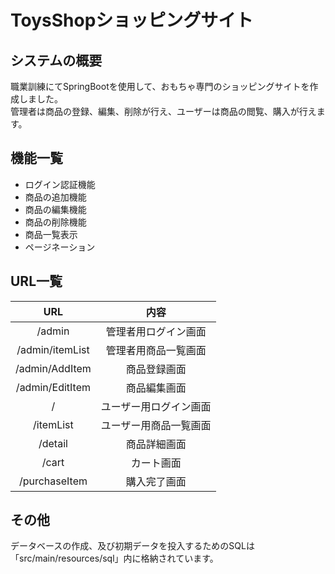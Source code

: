 # ToysShopショッピングサイト
## システムの概要
職業訓練にてSpringBootを使用して、おもちゃ専門のショッピングサイトを作成しました。  
管理者は商品の登録、編集、削除が行え、ユーザーは商品の閲覧、購入が行えます。

## 機能一覧
- ログイン認証機能
- 商品の追加機能
- 商品の編集機能
- 商品の削除機能
- 商品一覧表示
- ページネーション

## URL一覧
| URL |	内容 |
|:-----:|:-----:|
|/admin | 管理者用ログイン画面 |
|/admin/itemList | 管理者用商品一覧画面 |
|/admin/AddItem | 商品登録画面 |
|/admin/EditItem | 商品編集画面 |
|/ | ユーザー用ログイン画面 |
|/itemList | ユーザー用商品一覧画面 |
|/detail | 商品詳細画面 |
|/cart | カート画面 |
|/purchaseItem | 購入完了画面 |

## その他
データベースの作成、及び初期データを投入するためのSQLは「src/main/resources/sql」内に格納されています。
